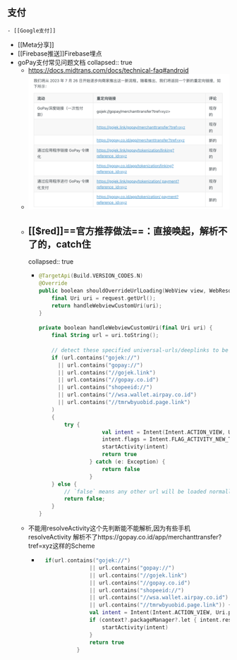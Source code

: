 ## 支付
	- [[Google支付]]
- [[Meta分享]]
- [[Firebase推送]]Firebase埋点
- goPay支付常见问题文档
  collapsed:: true
	- https://docs.midtrans.com/docs/technical-faq#android
	- ![image.png](../assets/image_1701228009131_0.png)
	- ## [[$red]]==官方推荐做法==：直接唤起，解析不了的，catch住
	  collapsed:: true
		- ```kotlin
		  @TargetApi(Build.VERSION_CODES.N)
		  @Override
		  public boolean shouldOverrideUrlLoading(WebView view, WebResourceRequest request) {
		      final Uri uri = request.getUrl();
		      return handleWebviewCustomUri(uri);
		  }
		  
		  private boolean handleWebviewCustomUri(final Uri uri) {
		      final String url = uri.toString();
		      
		      // detect these specified universal-urls/deeplinks to be handled by OS
		      if (url.contains("gojek://") 
		        || url.contains("gopay://") 
		        || url.contains("//gojek.link") 
		        || url.contains("//gopay.co.id") 
		        || url.contains("shopeeid://") 
		        || url.contains("//wsa.wallet.airpay.co.id")
		        || url.contains("//tmrwbyuobid.page.link")
		      ) 
		      {
		          try {
		                      val intent = Intent(Intent.ACTION_VIEW, Uri.parse(url))
		                      intent.flags = Intent.FLAG_ACTIVITY_NEW_TASK
		                      startActivity(intent)
		                      return true
		                  } catch (e: Exception) {
		                      return false
		                  }
		      } else {
		          // `false` means any other url will be loaded normally by the WebView
		          return false;
		      }
		  }
		  ```
	- 不能用resolveActivity这个先判断能不能解析,因为有些手机resolveActivity 解析不了https://gopay.co.id/app/merchanttransfer?tref=xyz这样的Scheme
		- ```kotlin
		    if(url.contains("gojek://")
		                  || url.contains("gopay://")
		                  || url.contains("//gojek.link")
		                  || url.contains("//gopay.co.id")
		                  || url.contains("shopeeid://")
		                  || url.contains("//wsa.wallet.airpay.co.id")
		                  || url.contains("//tmrwbyuobid.page.link")) {
		                  val intent = Intent(Intent.ACTION_VIEW, Uri.parse(url))
		                  if (context?.packageManager?.let { intent.resolveActivity(it) } != null) {
		                      startActivity(intent)
		                  }
		                  return true
		              }
		  ```
